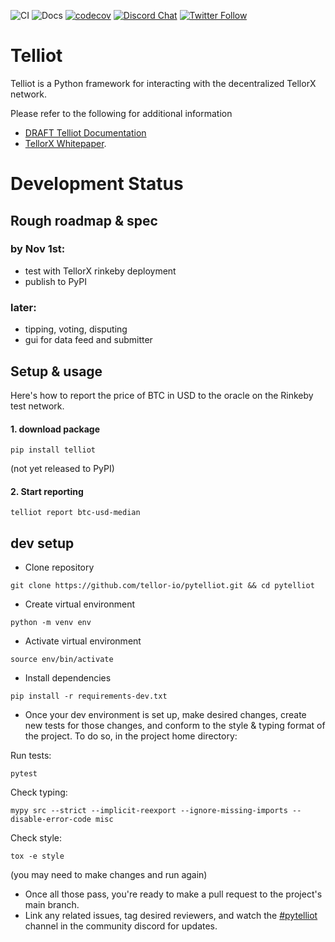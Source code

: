![CI](https://github.com/tellor-io/pytelliot/actions/workflows/tox.yml/badge.svg)
![Docs](https://github.com/tellor-io/pytelliot/actions/workflows/docs.yml/badge.svg)
[![codecov](https://codecov.io/gh/tellor-io/pytelliot/branch/main/graph/badge.svg?token=S1199HQ2EK)](https://codecov.io/gh/tellor-io/pytelliot)
[![Discord Chat](https://img.shields.io/discord/461602746336935936)](https://discord.com/invite/n7drGjh)
[![Twitter Follow](https://img.shields.io/twitter/follow/wearetellor?style=social)](https://twitter.com/WeAreTellor)

# Telliot

Telliot is a Python framework for interacting with the decentralized TellorX network.

Please refer to the following for additional information

- [DRAFT Telliot Documentation](https://tellor-io.github.io/pytelliot/)
- [TellorX Whitepaper](https://www.tellor.io/static/media/tellorX-whitepaper.f6527d55.pdf).

# Development Status

## Rough roadmap & spec
### by Nov 1st:
- test with TellorX rinkeby deployment
- publish to PyPI

### later:
- tipping, voting, disputing
- gui for data feed and submitter

## Setup & usage
Here's how to report the price of BTC in USD to the oracle on the Rinkeby test network.
#### 1. download package
```
pip install telliot
```
(not yet released to PyPI)

#### 2. Start reporting
```
telliot report btc-usd-median
```

## dev setup
- Clone repository
```
git clone https://github.com/tellor-io/pytelliot.git && cd pytelliot
```
- Create virtual environment
```
python -m venv env
```
- Activate virtual environment
```
source env/bin/activate
```
- Install dependencies
```
pip install -r requirements-dev.txt
```
- Once your dev environment is set up, make desired changes, create new tests for those changes,
and conform to the style & typing format of the project. To do so, in the project home directory:

Run tests:
```
pytest
```
Check typing:
```
mypy src --strict --implicit-reexport --ignore-missing-imports --disable-error-code misc
```
Check style:
```
tox -e style
```
(you may need to make changes and run again)
- Once all those pass, you're ready to make a pull request to the project's main branch.
- Link any related issues, tag desired reviewers, and watch the [#pytelliot](https://discord.gg/URXVQdGjAT) channel in the
community discord for updates.
